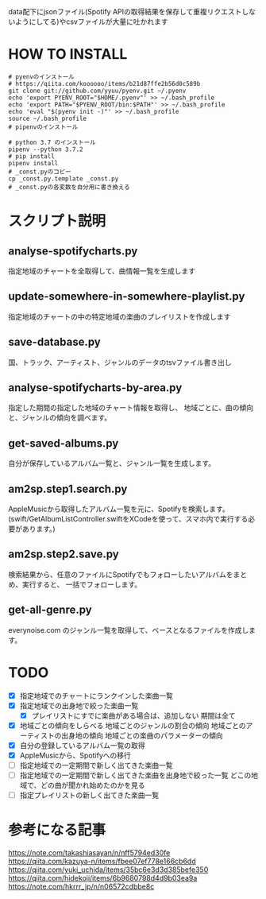 data配下にjsonファイル(Spotify APIの取得結果を保存して重複リクエストしないようにしてる)やcsvファイルが大量に吐かれます

# HOW TO INSTALL
```
# pyenvのインストール
# https://qiita.com/koooooo/items/b21d87ffe2b56d0c589b
git clone git://github.com/yyuu/pyenv.git ~/.pyenv
echo 'export PYENV_ROOT="$HOME/.pyenv"' >> ~/.bash_profile
echo 'export PATH="$PYENV_ROOT/bin:$PATH"' >> ~/.bash_profile
echo 'eval "$(pyenv init -)"' >> ~/.bash_profile
source ~/.bash_profile
# pipenvのインストール

# python 3.7 のインストール
pipenv --python 3.7.2
# pip install
pipenv install
# _const.pyのコピー
cp _const.py.template _const.py
# _const.pyの各変数を自分用に書き換える
```

# スクリプト説明
## analyse-spotifycharts.py
指定地域のチャートを全取得して、曲情報一覧を生成します
## update-somewhere-in-somewhere-playlist.py
指定地域のチャートの中の特定地域の楽曲のプレイリストを作成します
## save-database.py
国、トラック、アーティスト、ジャンルのデータのtsvファイル書き出し
## analyse-spotifycharts-by-area.py
指定した期間の指定した地域のチャート情報を取得し、
地域ごとに、曲の傾向と、ジャンルの傾向を調べます。
## get-saved-albums.py
自分が保存しているアルバム一覧と、ジャンル一覧を生成します。
## am2sp.step1.search.py
AppleMusicから取得したアルバム一覧を元に、Spotifyを検索します。
(swift/GetAlbumListController.swiftをXCodeを使って、スマホ内で実行する必要があります。)
## am2sp.step2.save.py
検索結果から、任意のファイルにSpotifyでもフォローしたいアルバムをまとめ、実行すると、
一括でフォローします。
## get-all-genre.py
everynoise.com のジャンル一覧を取得して、ベースとなるファイルを作成します。

# TODO
- [x] 指定地域でのチャートにランクインした楽曲一覧
- [x] 指定地域での出身地で絞った楽曲一覧
    - [x] プレイリストにすでに楽曲がある場合は、追加しない
期間は全て
- [x] 地域ごとの傾向をしらべる
地域ごとのジャンルの割合の傾向
地域ごとのアーティストの出身地の傾向
地域ごとの楽曲のパラメーターの傾向
- [x] 自分の登録しているアルバム一覧の取得
- [x] AppleMusicから、Spotifyへの移行
- [ ] 指定地域での一定期間で新しく出てきた楽曲一覧
- [ ] 指定地域での一定期間で新しく出てきた楽曲を出身地で絞った一覧
どこの地域で、どの曲が聞かれ始めたのかを見る
- [ ] 指定プレイリストの新しく出てきた楽曲一覧

# 参考になる記事
https://note.com/takashiasayan/n/nff5794ed30fe  
https://qiita.com/kazuya-n/items/fbee07ef778e166cb6dd  
https://qiita.com/yuki_uchida/items/35bc6e3d3d385befe350  
https://qiita.com/hidekoji/items/6b9680798d4d9b03ea9a  
https://note.com/hkrrr_jp/n/n06572cdbbe8c  
